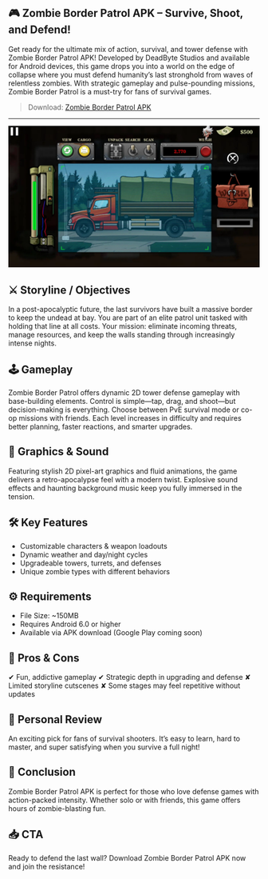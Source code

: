 🎮 Zombie Border Patrol APK – Survive, Shoot, and Defend!
---------------
Get ready for the ultimate mix of action, survival, and tower defense with Zombie Border Patrol APK! Developed by DeadByte Studios and available for Android devices, this game drops you into a world on the edge of collapse where you must defend humanity’s last stronghold from waves of relentless zombies. With strategic gameplay and pulse-pounding missions, Zombie Border Patrol is a must-try for fans of survival games.
>Download: [Zombie Border Patrol APK](https://apkmodjoy.net/zombie-border-patrol/)
---------------
![alt text](image.png)

⚔️ Storyline / Objectives
---------------
In a post-apocalyptic future, the last survivors have built a massive border to keep the undead at bay. You are part of an elite patrol unit tasked with holding that line at all costs. Your mission: eliminate incoming threats, manage resources, and keep the walls standing through increasingly intense nights.

🕹️ Gameplay
---------------
Zombie Border Patrol offers dynamic 2D tower defense gameplay with base-building elements. Control is simple—tap, drag, and shoot—but decision-making is everything. Choose between PvE survival mode or co-op missions with friends. Each level increases in difficulty and requires better planning, faster reactions, and smarter upgrades.

🎨 Graphics & Sound
---------------
Featuring stylish 2D pixel-art graphics and fluid animations, the game delivers a retro-apocalypse feel with a modern twist. Explosive sound effects and haunting background music keep you fully immersed in the tension.

🛠️ Key Features
---------------
* Customizable characters & weapon loadouts
* Dynamic weather and day/night cycles
* Upgradeable towers, turrets, and defenses
* Unique zombie types with different behaviors

⚙️ Requirements
---------------
* File Size: \~150MB
* Requires Android 6.0 or higher
* Available via APK download (Google Play coming soon)

💬 Pros & Cons
---------------
✔ Fun, addictive gameplay
✔ Strategic depth in upgrading and defense
✘ Limited storyline cutscenes
✘ Some stages may feel repetitive without updates

🌟 Personal Review
---------------
An exciting pick for fans of survival shooters. It’s easy to learn, hard to master, and super satisfying when you survive a full night!

📝 Conclusion
---------------
Zombie Border Patrol APK is perfect for those who love defense games with action-packed intensity. Whether solo or with friends, this game offers hours of zombie-blasting fun.

📥 CTA
---------------
Ready to defend the last wall? Download Zombie Border Patrol APK now and join the resistance!
